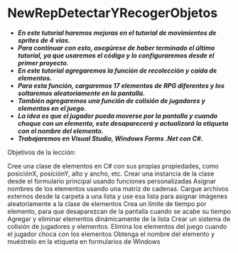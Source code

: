 # NewRepDetectarYRecogerObjetos

- **_En este tutorial haremos mejoras en el tutorial de movimientos de sprites de 4 vías._**
- **_Para continuar con esto, asegúrese de haber terminado el último tutorial, ya que usaremos el código y lo configuraremos desde el primer proyecto._**
- **_En este tutorial agregaremos la función de recolección y caída de elementos._**
- **_Para esta función, cargaremos 17 elementos de RPG diferentes y los soltaremos aleatoriamente en la pantalla._**
- **_También agregaremos una función de colisión de jugadores y elementos en el juego._**
- **_La idea es que el jugador pueda moverse por la pantalla y cuando choque con un elemento, este desaparecerá y actualizará la etiqueta con el nombre del elemento._**
- **_Trabajaremos en Visual Studio, Windows Forms .Net con C#._**

Objetivos de la lección:

Cree una clase de elementos en C# con sus propias propiedades, como posiciónX, posiciónY, alto y ancho, etc.
Crear una instancia de la clase desde el formulario principal usando funciones personalizadas
Asignar nombres de los elementos usando una matriz de cadenas.
Cargue archivos externos desde la carpeta a una lista y use esa lista para asignar imágenes aleatoriamente a la clase de elementos
Crea un límite de tiempo por elemento, para que desaparezcan de la pantalla cuando se acabe su tiempo
Agregar y eliminar elementos dinámicamente de la lista
Crear un sistema de colisión de jugadores y elementos.
Elimina los elementos del juego cuando el jugador choca con los elementos
Obtenga el nombre del elemento y muéstrelo en la etiqueta en formularios de Windows

